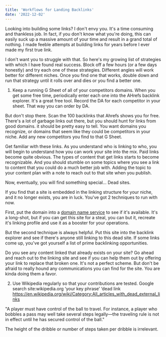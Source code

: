 ```yaml
---
title: 'Workflows for Landing Backlinks'
date: '2022-12-02'
---
```


Looking into building some links? I don't envy you. It's a time consuming and thankless job. In fact, if you don't know what you're doing, this can easily suck up a massive amount of your time and result in a grand total of nothing. I made feeble attempts at building links for years before I ever made my first true link.

I don't want you to struggle with that. So here's my growing list of strategies with which I have found real success. Block off a few hours (or a few days honestly) and try each one of these strategies. Different angles will work better for different niches. Once you find one that works, double down and run that strategy until it rolls over and dies or you find a better one.

1. Keep a running G Sheet of all of your competitors domains. When you get some free time, periodically enter each one into the AHrefs backlink explorer. It's a great free tool. Record the DA for each competitor in your sheet. That way you can order by DA.

But don't stop there. Scan the 100 backlinks that Ahrefs shows you for free. There's a lot of garbage links out there, but you should hunt for links from good domains. it should be pretty easy to tell. You want domains you recognize, or domains that seem like they could be competitors in your niche. Add any new competitors you find to that G Sheet.

Get familiar with these links. As you understand who is linking to who, you will begin to understand how you can work your site into the mix. Paid links become quite obvious. The types of content that get links starts to become recognizable. And you should stumble on some topics where you see a link to content that you could do a much better job with. Adding the topic to your content plan with a note to reach out to that site when you publish.

Now, eventually, you will find something special... Dead sites.

If you find that a site is embedded in the linking structure for your niche, and it no longer exists, you are in luck. You've got 2 techniques to run with now.

First, put the domain into a [domain name service](https://namecheap.pxf.io/3PDWzM) to see if it's available. It's a long-shot, but if you can get this site for a steal, you can but it, recreate it's linking profile and use it as a booster for your operations.

But the second technique is always helpful. Put this site into the backlink explorer and see if there's anyone still linking to this dead site. If some links come up, you've got yourself a list of prime backlinking opportunities.

Do you see any content linked that already exists on your site? Go ahead and reach out to the linking site and see if you can help them out by offering your link to replace that broken one. It's not a perfect scheme. But don't be afraid to really hound any communications you can find for the site. You are kinda doing them a favor.

2. Use Wikipedia regularly so that your contributions are tested.
Google search
site:wikipedia.org ‘your key phrase’ ‘dead link
https://en.wikipedia.org/wiki/Category:All_articles_with_dead_external_links


"A player must have control of the ball to travel. For instance, a player who bobbles a pass may well take several steps legally—the traveling rule is not in effect until he has secured control of the ball."

The height of the dribble or number of steps taken per dribble is irrelevant.
